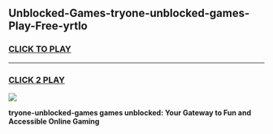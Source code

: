 
## Unblocked-Games-tryone-unblocked-games-Play-Free-yrtlo
<h3>
<a href="https://premium76.site?title=tryone-unblocked-games&ref=15A">CLICK TO PLAY</a></h3>
<hr>

<h3>
<a href="https://premium76.site?title=tryone-unblocked-games&ref=15A">CLICK 2 PLAY</a>
  
</h3>

<a href="https://premium76.site?title=tryone-unblocked-games&ref=15A"><img src="https://clearcache.store/games.png"></a>


**tryone-unblocked-games games unblocked: Your Gateway to Fun and Accessible Online Gaming**
